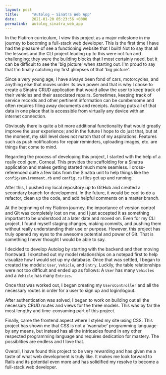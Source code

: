 ```yaml
---
layout: post
title:      "Autolog – Sinatra Web App"
date:       2021-01-20 05:23:56 +0000
permalink:  autolog_sinatra_web_app
---
```



In the Flatiron curriculum, I view this project as a major milestone in my journey to becoming a full-stack web developer. This is the first time I have had the pleasure of see a functioning website that I built! Not to say that all the lessons and the CLI project leading up to this were not fun and challenging; they were the building blocks that I most certainly need, but it can be difficult to see the 'big picture' when starting out. I'm proud to say that I'm finally catching my first glimpses of that 'big picture'.

Since a very young age, I have always been fond of cars, motorcycles, and anything else that moves under its own power and that is why I chose to create a Sinatra CRUD application that would allow the user to keep track of their vehicles and their associated repairs. Sometimes, keeping track of service records and other pertinent information can be cumbersome and often requires filing away documents and receipts. Autolog puts all of that data in one place that is accessible from virtually any device with an internet connection.

Obviously there is quite a bit more additional functionality that would greatly improve the user experience; and in the future I hope to do just that, but at the moment, my skill level does not match that of my aspirations. Features such as push notifications for repair reminders, uploading images, etc. are things that come to mind.

Regarding the process of developing this project, I started with the help of a really cool gem, Corneal. This provides the scaffolding for a Sinatra application and makes getting started much more seamless. I cross-referenced quite a few labs from the Sinatra unit to help things like the `config/environment.rb` and `config.ru` files get up and running.

After this, I pushed my local repository up to GitHub and created a secondary branch for development. In the future, it would be cool to do a refactor, clean up the code, and add helpful comments on a master branch.

At the beginning of my Flatiron journey, the importance of version control and Git was completely lost on me, and I just accepted it as something important to be understood at a later date and moved on. Even for my CLI project, I found myself staging changes, making commits, and pushing them without really understanding their use or purpose. However, this project has truly opened my eyes to the awesome potential and power of Git. That is something I never thought I would be able to say.

I decided to develop Autolog by starting with the backend and then moving frontward. I sketched out my model relationships on a notepad first to help visualize how I would set up my database. Once that was settled, I began to created the models: `User`, `Vehicle`, and `Entry`. Luckily, the table relationships were not too difficult and ended up as follows: A `User` has many `Vehicles` and a `Vehicle` has many `Entries`.

Once that was worked out, I began creating my `UsersController` and all the necessary routes in order for a user to sign up and login/logout.

After authentication was solved, I began to work on building out all the necessary CRUD routes and views for the three models. This was by far the most lengthy and time-consuming part of this project.

Finally, came the frontend aspect where I styled my site using CSS. This project has shown me that CSS is not a 'wannabe' programming language by any means, but instead has all the intricacies found in any other respected programming language and requires dedication for mastery. The possiblities are endless and I love that.

Overall, I have found this project to be very rewarding and has given me a taste of what web development is truly like. It makes me look forward to Rails and its potential even more and has solidified my resolve to become a full-stack web developer.


